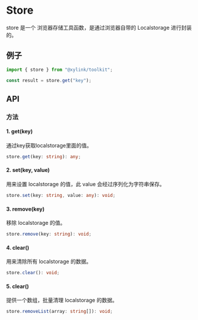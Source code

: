 <!-- ---
order: 2
nav:
  title: 文档3
  order: 2
--- -->

# Store

store 是一个 浏览器存储工具函数，是通过浏览器自带的 Localstorage 进行封装的。

## 例子

```ts
import { store } from "@xylink/toolkit";

const result = store.get("key");
```

## API

### 方法

#### 1. get(key)

通过key获取localstorage里面的值。

```ts
store.get(key: string): any;
```

#### 2. set(key, value)

用来设置 localstorage 的值，此 value 会经过序列化为字符串保存。

```ts
store.set(key: string, value: any): void;
```

#### 3. remove(key)

移除 localstorage 的值。

```ts
store.remove(key: string): void;
```

#### 4. clear()

用来清除所有 localstorage 的数据。

```ts
store.clear(): void;
```

#### 5. clear()

提供一个数组，批量清理 localstorage 的数据。

```ts
store.removeList(array: string[]): void;
```
